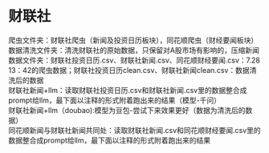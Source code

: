 # 财联社
爬虫文件夹：财联社爬虫（新闻及投资日历板块），同花顺爬虫（财经要闻板块）  
数据清洗文件夹：清洗财联社的原始数据，只保留对A股市场有影响的，压缩新闻  
数据文件夹：财联社投资日历.csv、财联社新闻.csv、同花顺财经要闻.csv：7.28 13：42的爬虫数据；财联社投资日历clean.csv、财联社新闻clean.csv：数据清洗后的数据  
财联社新闻+llm：读取财联社投资日历.csv和财联社新闻.csv里的数据整合成prompt给llm，最下面以注释的形式附着跑出来的结果（模型-千问）  
财联社新闻+llm（doubao):模型为豆包-尝试下来效果更好（数据为清洗后的数据）  
同花顺新闻与财联社新闻共同处：读取财联社新闻.csv和同花顺财经要闻.csv里的数据整合成prompt给llm，最下面以注释的形式附着跑出来的结果  
